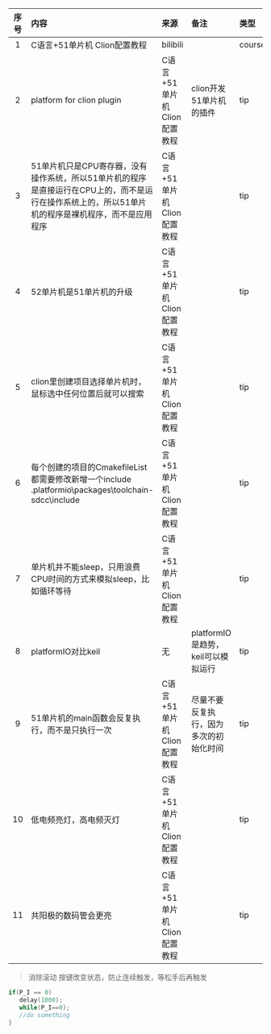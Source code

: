 | 序号 | 内容                                                                                 | 来源                  | 备注                       | 类型     |
|:--:|:-----------------------------------------------------------------------------------|:--------------------|:-------------------------|:-------|
| 1  | C语言+51单片机 Clion配置教程                                                                | bilibili            |                          | course |
| 2  | platform for clion plugin                                                          | C语言+51单片机 Clion配置教程 | clion开发51单片机的插件          | tip    |
| 3  | 51单片机只是CPU寄存器，没有操作系统，所以51单片机的程序是直接运行在CPU上的，而不是运行在操作系统上的，所以51单片机的程序是裸机程序，而不是应用程序    | C语言+51单片机 Clion配置教程 |                          | tip    |
| 4  | 52单片机是51单片机的升级                                                                     | C语言+51单片机 Clion配置教程 |                          | tip    |
| 5  | clion里创建项目选择单片机时，鼠标选中任何位置后就可以搜索                                                    | C语言+51单片机 Clion配置教程 |                          | tip    |
| 6  | 每个创建的项目的CmakefileList 都需要修改新增一个include .platformio\packages\toolchain-sdcc\include | C语言+51单片机 Clion配置教程 |                          | tip    |
| 7  | 单片机并不能sleep，只用浪费CPU时间的方式来模拟sleep，比如循环等待                                            | C语言+51单片机 Clion配置教程 |                          | tip    |
| 8  | platformIO对比keil                                                                   | 无                   | platformIO是趋势，keil可以模拟运行 | tip    |
| 9  | 51单片机的main函数会反复执行，而不是只执行一次                                                         | C语言+51单片机 Clion配置教程 | 尽量不要反复执行，因为多次的初始化时间      | tip    |
| 10 | 低电频亮灯，高电频灭灯                                                                        | C语言+51单片机 Clion配置教程 |                          | tip    |
| 11 | 共阳极的数码管会更亮                                                                         | C语言+51单片机 Clion配置教程 |                          | tip    |



> 消除滚动
> 按键改变状态，防止连续触发，等松手后再触发
```c
if(P_I == 0)
   delay(1000);
   while(P_I==0);
   //do something
}
```